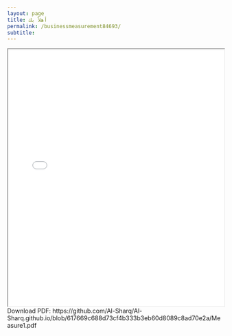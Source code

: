 ```yaml
---
layout: page
title: أهلاً بك
permalink: /businessmeasurement84693/
subtitle: ‎‎‎‎
---
```


<html>
<head>
    <link rel="shortcut icon" type="image/png" href="{{ 'favicon.png' | relative_url }}">
</head>
<body>


  <iframe 
        src="taykes1.pdf" 
        width="100%" 
        height="600px">
    </iframe>


</body>
Download PDF: https://github.com/Al-Sharq/Al-Sharq.github.io/blob/617669c688d73cf4b333b3eb60d8089c8ad70e2a/Measure1.pdf

</html>
  

